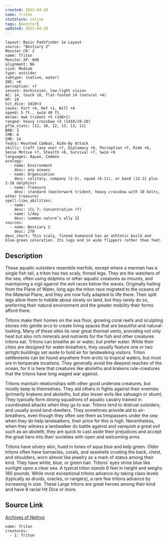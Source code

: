 ```yaml
---
created: 2023-04-28
name: Triton
statblock: inline
tags: [monster]
updated: 2023-04-28
---
```

```statblock
layout: Basic Pathfinder 1e Layout
source: "Bestiary 2"
Monster_CR: 2
name: Triton
Monster_XP: 600
alignment: NG
size: Medium
type: outsider
subtype: (native, water)
INI: +0
perception: +7
senses: darkvision, low-light vision
AC: 14, touch 10, flat-footed 14 (natural +4)
HP: 19
hit_dice: 3d10+3
saves: Fort +4, Ref +1, Will +4
speed: 5 ft., swim 40 ft.
melee: mwk trident +5 (1d8+1)
ranged: heavy crossbow +3 (1d10/19-20)
pf1e_stats: [12, 10, 12, 13, 13, 11]
BAB: 3
CMB: 4
CMD: 14
feats: Mounted Combat, Ride-By Attack
skills: Craft (any one) +7, Diplomacy +6, Perception +7, Ride +6, Sense Motive +7, Stealth +6, Survival +7, Swim +9
languages: Aquan, Common
ecology:
  - name: Environment
    desc: any oceans
  - name: Organisation
    desc: solitary, company (2-5), squad (6-11), or band (12-21 plus 2-16 dolphins)
  - name: Treasure
    desc: standard (masterwork trident, heavy crossbow with 10 bolts, other treasure)
spell-like_abilities:
  - name:
    desc: (CL 7; Concentration +7)
  - name: 1/day
    desc: summon nature’s ally II
sources:
  - name: Bestiary 2
    desc: 270
desc_short: This scaly, finned humanoid has an athletic build and blue-green coloration. Its legs end in wide flippers rather than feet.
```
## Description
These aquatic outsiders resemble merfolk, except where a merman has a single fish tail, a triton has two scaly, finned legs. They are the watchers of the sea, often using dolphins or other aquatic creatures as mounts, and maintaining a vigil against the evil races below the waves. Originally hailing from the Plane of Water, long ago the triton race migrated to the oceans of the Material Plane, and they are now fully adapted to life there. Their split legs allow them to hobble about slowly on land, but they rarely do so, preferring their natural environment and the greater mobility their forms afford there.

Tritons make their homes on the sea floor, growing coral reefs and sculpting stones into gentle arcs to create living spaces that are beautiful and natural-looking. Many of these sites lie near great thermal vents, providing not only heat but also rich minerals and nutrients for the fish and other creatures tritons eat. Tritons can breathe air or water, but prefer water. While their cities are designed for water-breathers, they usually feature one or two airtight buildings set aside to hold air for landwalking visitors. Triton settlements can be found anywhere from arctic to tropical waters, but most are in temperate locations. They generally avoid the deepest reaches of the ocean, for it is here that creatures like aboleths and krakens rule-creatures that the tritons have long waged war against.

Tritons maintain relationships with other good undersea creatures, but mostly keep to themselves. They aid others in fights against their enemies (primarily krakens and aboleths, but also lesser evils like sahuagin or skum). They typically form strong squadrons of aquatic cavalry trained in coordinated attacks when they go to war. Tritons tend to distrust outsiders, and usually avoid land-dwellers. They sometimes provide aid to air-breathers, even though they often see them as trespassers under the sea; when they do help landwalkers, their price for this is high. Nevertheless, when they witness a landwalker do battle against and vanquish a great evil such as an aboleth, they are quick to cast aside their prejudices and accept the great hero into their societies with open and welcoming arms.

Tritons have silvery skin, hued in tones of aqua blue and kelp green. Older tritons often have barnacles, corals, and seashells crusting the back, chest, and shoulders, worn almost like jewelry as a mark of status among their kind. They have white, blue, or green hair. Tritons’ eyes shine blue like sunlight upon a clear sea. A typical triton stands 6 feet in height and weighs 180 pounds. While most exceptional tritons advance by taking class levels (typically as druids, oracles, or rangers), a rare few tritons advance by increasing in size. These Large tritons are great heroes among their kind and have 8 racial Hit Dice or more.
## Source Link
[Archives of Nethys](https://aonprd.com/MonsterDisplay.aspx?ItemName=Triton)
```encounter-table
name: Triton
creatures:
  - 1: Triton
```

